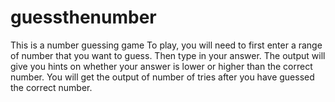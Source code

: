# guessthenumber
This is a number guessing game
To play, you will need to first enter a range of number that you want to guess.
Then type in your answer. The output will give you hints on whether your answer is lower or higher than the correct number.
You will get the output of number of tries after you have guessed the correct number.

